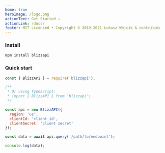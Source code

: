 ```yaml
---
home: true
heroImage: /logo.png
actionText: Get Started →
actionLink: /docs/
footer: MIT Licensed • Copyright © 2019-2021 Łukasz Wójcik & contributors • Not created, affiliated or endorsed in any way by Blizzard Entertainment
---
```


### Install

``` bash
npm install blizzapi
```

### Quick start

``` javascript
const { BlizzAPI } = require('blizzapi');

/**
 * Or using TypeScript:
 * import { BlizzAPI } from 'blizzapi';
 */

const api = new BlizzAPI({
  region: 'us',
  clientId: 'client id',
  clientSecret: 'client secret'
});

const data = await api.query('/path/to/endpoint');

console.log(data);
``` 

